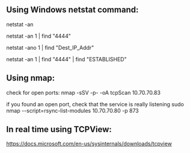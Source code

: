 Using Windows netstat command:
------------------------------

netstat -an

netstat -an 1 | find "4444"

netstat -ano 1 | find "Dest_IP_Addr"

netstat -an 1 | find "4444" | find "ESTABLISHED"

Using nmap:
-----------

check for open ports:
  nmap -sSV -p- -oA tcpScan 10.70.70.83

if you found an open port, check that the service is really listening
  sudo nmap --script=rsync-list-modules 10.70.70.80 -p 873

In real time using TCPView:
---------------------------
https://docs.microsoft.com/en-us/sysinternals/downloads/tcpview
